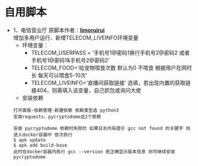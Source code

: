 # 自用脚本
- 1、电信营业厅
原脚本作者：[**limoruirui**](https://github.com/limoruirui/misaka)  
增加多用户运行、新增TELECOM_LIVEINFO环境变量  
    - 环境变量：  
        - TELECOM_USERPASS = '手机号1@密码1换行手机号2@密码2 或者 手机号1@密码1&手机号2@密码2'
        - TELECOM_FOOD='给宠物喂食次数 默认为0 不喂食 根据用户在网时长 每天可以喂食5-10次'
        - TELECOM_LIVEINFO='直播间获取链接'  选填，若出现内置的获取链接404，则需填入该变量，自己抓包或询问大佬  
    - 安装依赖
  ```
  打开面板-依赖管理-新建依赖 依赖类型选 python3
  安装requests、pycryptodome这2个依赖
  
  安装 pycryptodome 依赖时失败时 如果日志内有提示 gcc not found 的关键字 则进入docker容器中 依次执行
  $ apk update
  $ apk add build-base 
  此时在docker容器内执行 gcc --version 若正确显示版本信息 则可继续安装 pycryptodome
  

